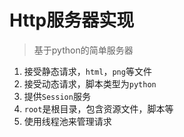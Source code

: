 # Http服务器实现
> 基于python的简单服务器

1. 接受静态请求，`html`，`png`等文件
2. 接受动态请求，脚本类型为`python`
3. 提供`Session`服务
4. `root`是根目录，包含资源文件，脚本等
5. 使用线程池来管理请求